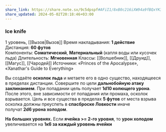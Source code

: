 ```yaml
---
share_link: https://share.note.sx/9c5dpspf#AFiI1/8xB0c216iXW94a9fBQxYK3oMPSxGEkcuXFw6A
share_updated: 2024-05-02T20:18:46+03:00
---
```

### Ice knife
1 уровень, [[Вызов|Вызов]]
Время накладывания: **1 действие**
Дистанция: **60 футов**
Компоненты: **Соматический**, **Материальный** (капля воды или кусочек льда)
Длительность: **Мгновенная**
Классы: [[Волшебник]], [[Друид]], [[Магус]], [[Чародей]]
Источники: «Princes of the Apocalypse», «Xanathar's Guide to Everything»

Вы создаёте **осколок льда** и метаете его в одно существо, находящееся в пределах дистанции. Совершите по цели **дальнобойную атаку заклинанием**. При попадании цель получает **1d10 колющего урона**. После этого, вне зависимости от попадания или промаха, осколок взрывается. Цель и все существа в пределах **5 футов** от места взрыва осколка должны преуспеть в **спасброске Ловкости** иначе получат **2d6 урона холодом**.

**На больших уровнях.** Если **ячейка >= 2-го уровня**, то **урон холодом** увеличивается на **1к6 за каждый уровень ячейки**